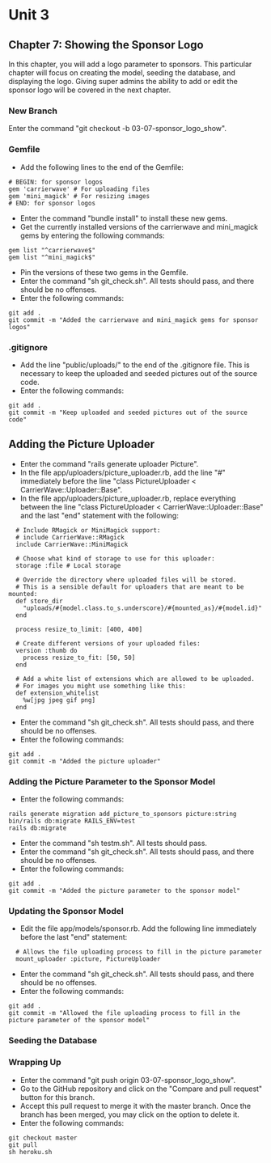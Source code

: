 # Unit 3
## Chapter 7: Showing the Sponsor Logo

In this chapter, you will add a logo parameter to sponsors.  This particular chapter will focus on creating the model, seeding the database, and displaying the logo.  Giving super admins the ability to add or edit the sponsor logo will be covered in the next chapter.

### New Branch
Enter the command "git checkout -b 03-07-sponsor_logo_show".

### Gemfile
* Add the following lines to the end of the Gemfile:
```
# BEGIN: for sponsor logos
gem 'carrierwave' # For uploading files
gem 'mini_magick' # For resizing images
# END: for sponsor logos
```
* Enter the command "bundle install" to install these new gems.
* Get the currently installed versions of the carrierwave and mini_magick gems by entering the following commands:
```
gem list "^carrierwave$"
gem list "^mini_magick$"
```
* Pin the versions of these two gems in the Gemfile.
* Enter the command "sh git_check.sh".  All tests should pass, and there should be no offenses.
* Enter the following commands:
```
git add .
git commit -m "Added the carrierwave and mini_magick gems for sponsor logos"
```

### .gitignore
* Add the line "public/uploads/" to the end of the .gitignore file.  This is necessary to keep the uploaded and seeded pictures out of the source code.
* Enter the following commands:
```
git add .
git commit -m "Keep uploaded and seeded pictures out of the source code"
```

## Adding the Picture Uploader
* Enter the command "rails generate uploader Picture".
* In the file app/uploaders/picture_uploader.rb, add the line "#" immediately before the line "class PictureUploader < CarrierWave::Uploader::Base".
* In the file app/uploaders/picture_uploader.rb, replace everything between the line "class PictureUploader < CarrierWave::Uploader::Base" and the last "end" statement with the following:
```
  # Include RMagick or MiniMagick support:
  # include CarrierWave::RMagick
  include CarrierWave::MiniMagick

  # Choose what kind of storage to use for this uploader:
  storage :file # Local storage

  # Override the directory where uploaded files will be stored.
  # This is a sensible default for uploaders that are meant to be mounted:
  def store_dir
    "uploads/#{model.class.to_s.underscore}/#{mounted_as}/#{model.id}"
  end

  process resize_to_limit: [400, 400]

  # Create different versions of your uploaded files:
  version :thumb do
    process resize_to_fit: [50, 50]
  end

  # Add a white list of extensions which are allowed to be uploaded.
  # For images you might use something like this:
  def extension_whitelist
    %w[jpg jpeg gif png]
  end
```
* Enter the command "sh git_check.sh".  All tests should pass, and there should be no offenses.
* Enter the following commands:
```
git add .
git commit -m "Added the picture uploader"
```

### Adding the Picture Parameter to the Sponsor Model
* Enter the following commands:
```
rails generate migration add_picture_to_sponsors picture:string
bin/rails db:migrate RAILS_ENV=test
rails db:migrate

```
* Enter the command "sh testm.sh".  All tests should pass.
* Enter the command "sh git_check.sh".  All tests should pass, and there should be no offenses.
* Enter the following commands:
```
git add .
git commit -m "Added the picture parameter to the sponsor model"
```

### Updating the Sponsor Model
* Edit the file app/models/sponsor.rb.  Add the following line immediately before the last "end" statement:
```
  # Allows the file uploading process to fill in the picture parameter
  mount_uploader :picture, PictureUploader
```
* Enter the command "sh git_check.sh".  All tests should pass, and there should be no offenses.
* Enter the following commands:
```
git add .
git commit -m "Allowed the file uploading process to fill in the picture parameter of the sponsor model"
```

### Seeding the Database

### Wrapping Up
* Enter the command "git push origin 03-07-sponsor_logo_show".
* Go to the GitHub repository and click on the "Compare and pull request" button for this branch.
* Accept this pull request to merge it with the master branch.  Once the branch has been merged, you may click on the option to delete it.
* Enter the following commands:
```
git checkout master
git pull
sh heroku.sh
